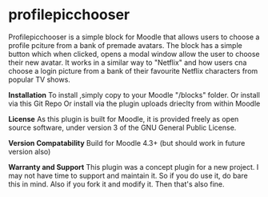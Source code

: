 # profilepicchooser

Profilepicchooser is a simple block for Moodle that allows users to choose a profile pciture from a bank of premade avatars.
The block has a simple button which when clicked, opens a modal window allow the user to choose their new avatar.  It works in a similar way to "Netflix" and how users cna choose a login picture from a bank of their favourite Netflix characters from popular TV shows.

**Installation**
To install ,simply copy to your Moodle "/blocks" folder.
Or install via this Git Repo
Or install via the plugin uploads drieclty from within Moodle

**License**
As this plugin is built for Moodle, it is provided freely as open source software, under version 3 of the GNU General Public License. 

**Version Compatability**
Build for Moodle 4.3+ (but should work in future version also)

**Warranty and Support**
This plugin was a concept plugin for a new project. I may not have time to support and maintain it. So if you do use it, do bare this in mind. Also if you fork it and modify it. Then that's also fine.
